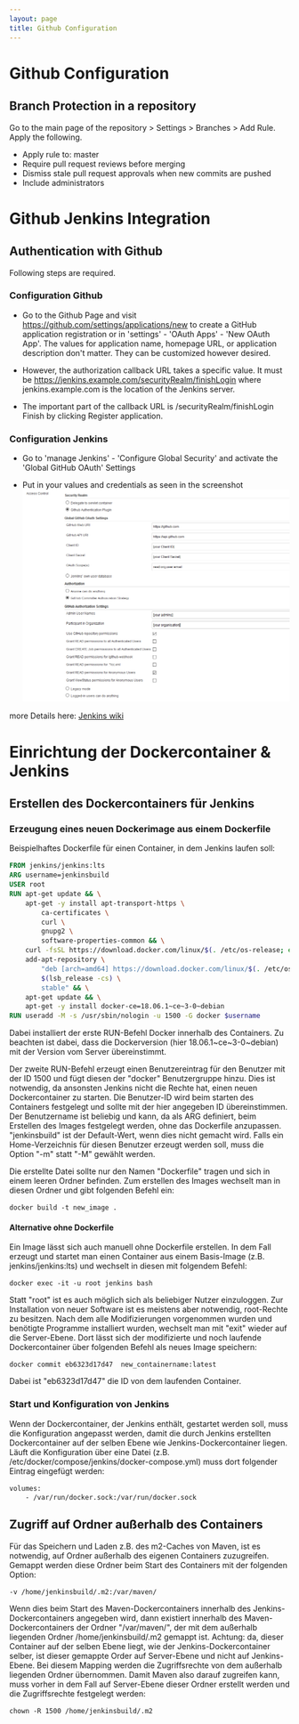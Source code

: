 ```yaml
---
layout: page
title: Github Configuration
---
```


# Github Configuration

## Branch Protection in a repository

Go to the main page of the repository > Settings > Branches > Add Rule.
Apply the following.
* Apply rule to: master
* Require pull request reviews before merging 
* Dismiss stale pull request approvals when new commits are pushed
* Include administrators 

# Github Jenkins Integration

## Authentication with Github

Following steps are required.

### Configuration Github

* Go to the Github Page and visit https://github.com/settings/applications/new to create a GitHub application registration or in 'settings' - 'OAuth Apps' - 'New OAuth App'. The values for application name, homepage URL, or application description don't matter. They can be customized however desired.

* However, the authorization callback URL takes a specific value. It must be https://jenkins.example.com/securityRealm/finishLogin where                 
jenkins.example.com is the location of the Jenkins server.

* The important part of the callback URL is /securityRealm/finishLogin
Finish by clicking Register application.



### Configuration Jenkins

* Go to 'manage Jenkins' - 'Configure Global Security' and activate the 'Global GitHub OAuth' Settings
 
* Put in your values and credentials as seen in the screenshot
![Screenshot](img/accessControlJenkins.PNG)

more Details here: [Jenkins wiki](https://wiki.jenkins.io/display/JENKINS/Github+OAuth+Plugin)


# Einrichtung der Dockercontainer & Jenkins

## Erstellen des Dockercontainers für Jenkins

### Erzeugung eines neuen Dockerimage aus einem Dockerfile

Beispielhaftes Dockerfile für einen Container, in dem Jenkins laufen soll:

```Dockerfile
FROM jenkins/jenkins:lts
ARG username=jenkinsbuild
USER root
RUN apt-get update && \
    apt-get -y install apt-transport-https \
        ca-certificates \
        curl \
        gnupg2 \
        software-properties-common && \
    curl -fsSL https://download.docker.com/linux/$(. /etc/os-release; echo "$ID")/gpg > /tmp/dkey; apt-key add /tmp/dkey && \
    add-apt-repository \
        "deb [arch=amd64] https://download.docker.com/linux/$(. /etc/os-release; echo "$ID") \
        $(lsb_release -cs) \
        stable" && \
    apt-get update && \
    apt-get -y install docker-ce=18.06.1~ce~3-0~debian
RUN useradd -M -s /usr/sbin/nologin -u 1500 -G docker $username
```

Dabei installiert der erste RUN-Befehl Docker innerhalb des Containers. Zu beachten ist dabei, dass die Dockerversion (hier 18.06.1~ce~3-0~debian) mit der Version vom Server übereinstimmt.

Der zweite RUN-Befehl erzeugt einen Benutzereintrag für den Benutzer mit der ID 1500 und fügt diesen der "docker" Benutzergruppe hinzu. Dies ist notwendig, da ansonsten Jenkins nicht die Rechte hat, einen neuen Dockercontainer zu starten. Die Benutzer-ID wird beim starten des Containers festgelegt und sollte mit der hier angegeben ID übereinstimmen. Der Benutzername ist beliebig und kann, da als ARG definiert, beim Erstellen des Images festgelegt werden, ohne das Dockerfile anzupassen. "jenkinsbuild" ist der Default-Wert, wenn dies nicht gemacht wird. Falls ein Home-Verzeichnis für diesen Benutzer erzeugt werden soll, muss die Option "-m" statt "-M" gewählt werden.

Die erstellte Datei sollte nur den Namen "Dockerfile" tragen und sich in einem leeren Ordner befinden. Zum erstellen des Images wechselt man in diesen Ordner und gibt folgenden Befehl ein:

```
docker build -t new_image .
```


#### Alternative ohne Dockerfile

Ein Image lässt sich auch manuell ohne Dockerfile erstellen. In dem Fall erzeugt und startet man einen Container aus einem Basis-Image (z.B. jenkins/jenkins:lts) und wechselt in diesen mit folgendem Befehl:

```
docker exec -it -u root jenkins bash
```

Statt "root" ist es auch möglich sich als beliebiger Nutzer einzuloggen. Zur Installation von neuer Software ist es meistens aber notwendig, root-Rechte zu besitzen. Nach dem alle Modifizierungen vorgenommen wurden und benötigte Programme installiert wurden, wechselt man mit "exit" wieder auf die Server-Ebene. Dort lässt sich der modifizierte und noch laufende Dockercontainer über folgenden Befehl als neues Image speichern:

```
docker commit eb6323d17d47  new_containername:latest
```

Dabei ist "eb6323d17d47" die ID von dem laufenden Container.

### Start und Konfiguration von Jenkins

Wenn der Dockercontainer, der Jenkins enthält, gestartet werden soll, muss die Konfiguration angepasst werden, damit die durch Jenkins erstellten Dockercontainer auf der selben Ebene wie Jenkins-Dockercontainer liegen. Läuft die Konfiguration über eine Datei (z.B. /etc/docker/compose/jenkins/docker-compose.yml) muss dort folgender Eintrag eingefügt werden:

```
volumes:
    - /var/run/docker.sock:/var/run/docker.sock
```

## Zugriff auf Ordner außerhalb des Containers

Für das Speichern und Laden z.B. des m2-Caches von Maven, ist es notwendig, auf Ordner außerhalb des eigenen Containers zuzugreifen. Gemappt werden diese Ordner beim Start des Containers mit der folgenden Option:

```
-v /home/jenkinsbuild/.m2:/var/maven/
```

Wenn dies beim Start des Maven-Dockercontainers innerhalb des Jenkins-Dockercontainers angegeben wird, dann existiert innerhalb des Maven-Dockercontainers der Ordner "/var/maven/", der mit dem außerhalb liegenden Ordner /home/jenkinsbuild/.m2 gemappt ist. Achtung: da, dieser Container auf der selben Ebene liegt, wie der Jenkins-Dockercontainer selber, ist dieser gemappte Order auf Server-Ebene und nicht auf Jenkins-Ebene. Bei diesem Mapping werden die Zugriffsrechte von dem außerhalb liegenden Ordner übernommen. Damit Maven also darauf zugreifen kann, muss vorher in dem Fall auf Server-Ebene dieser Ordner erstellt werden und die Zugriffsrechte festgelegt werden:

```
chown -R 1500 /home/jenkinsbuild/.m2
```
